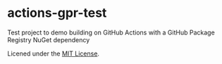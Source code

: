 # actions-gpr-test

Test project to demo building on GitHub Actions with a GitHub Package Registry NuGet dependency

Licened under the [MIT License](LICENSE).
